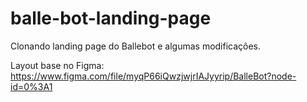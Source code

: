 # balle-bot-landing-page
Clonando landing page do Ballebot e algumas modificações.

Layout base no Figma: https://www.figma.com/file/myqP66iQwzjwjrIAJyyrip/BalleBot?node-id=0%3A1
